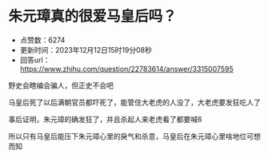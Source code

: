 # 朱元璋真的很爱马皇后吗？
- 点赞数：6274
- 更新时间：2023年12月12日15时19分08秒
- 回答url：https://www.zhihu.com/question/22783614/answer/3315007595
<body>
 <p data-pid="9ztMAVaD">野史会瞎编会骗人，但正史不会吧</p>
 <p data-pid="PHt2hySS">马皇后死了以后满朝官员都吓死了，能管住大老虎的人没了，大老虎要发狂吃人了</p>
 <p data-pid="mLfpgCoH">事后证明，朱元璋的确发狂了，并且杀起人来老虎看了都要喊6</p>
 <p data-pid="pc3y75Rt">所以只有马皇后能压下朱元璋心里的戾气和杀意，马皇后在朱元璋心里啥地位可想而知</p>
</body>